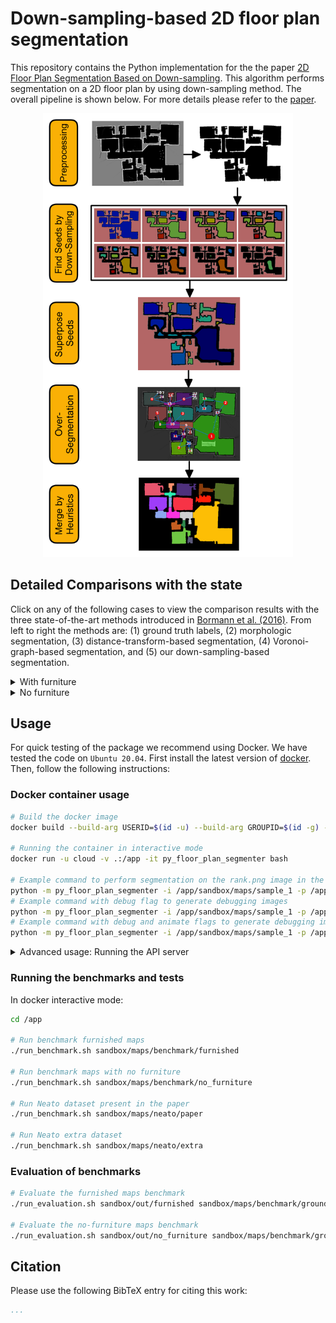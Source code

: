 # Down-sampling-based 2D floor plan segmentation

This repository contains the Python implementation for the the paper [2D Floor Plan Segmentation Based on Down-sampling](http://arxiv.com). This algorithm performs segmentation on a 2D floor plan by using down-sampling method. The overall pipeline is shown below. For more details please refer to the [paper](http://arxiv.com).

<p align='center'>
  <img src="./doc/pipeline.png" width="400" alt="Pipeline of our down-sampling-based 2D floor plan segmentation.">
</p>


## Detailed Comparisons with the state

Click on any of the following cases to view the comparison results with the three state-of-the-art methods introduced in [Bormann et al. (2016)](https://ieeexplore.ieee.org/document/7487234). From left to right the methods are: (1) ground truth labels, (2) morphologic segmentation, (3) distance-transform-based segmentation, (4) Voronoi-graph-based segmentation, and (5) our down-sampling-based segmentation.

<details><summary>With furniture</summary>
<p>
  <img src="./sandbox/results/furnished.png" alt="Furnished maps benchmark">
</p>
</details>

<details><summary>No furniture</summary>
<p>
  <img src="./sandbox/results/no_furniture.png" alt="No furniture maps benchmark">
</p>
</details>

## Usage

For quick testing of the package we recommend using Docker. We have tested the code on `Ubuntu 20.04`. First install the latest version of [docker](https://docs.docker.com/get-docker/). Then, follow the following instructions:

### Docker container usage

```bash
# Build the docker image
docker build --build-arg USERID=$(id -u) --build-arg GROUPID=$(id -g) -t py_floor_plan_segmenter .

# Running the container in interactive mode
docker run -u cloud -v .:/app -it py_floor_plan_segmenter bash

# Example command to perform segmentation on the rank.png image in the `/app/sandbox/maps/sample_1` folder.
python -m py_floor_plan_segmenter -i /app/sandbox/maps/sample_1 -p /app/sandbox/out
# Example command with debug flag to generate debugging images
python -m py_floor_plan_segmenter -i /app/sandbox/maps/sample_1 -p /app/sandbox/out --debug
# Example command with debug and animate flags to generate debugging images and animation
python -m py_floor_plan_segmenter -i /app/sandbox/maps/sample_1 -p /app/sandbox/out --debug --animate
```

<details><summary>Advanced usage: Running the API server</summary>
<p>
To run the API server:

```bash
# Clone the repository
git clone https://gitlab.tmecosys.net/mohammadreza.sharif/py_room_segmenter
cd py_room_segmenter

docker-compose build --build-arg USERID=$(id -u) --build-arg GROUPID=$(id -g)
# To start the server
docker-compose up -d
# To stop the server
docker-compose stop
```

Then, open your browser at the address for documentation: `http://0.0.0.0:8008/docs`
</p>
</details>




### Running the benchmarks and tests

In docker interactive mode:

```bash
cd /app

# Run benchmark furnished maps
./run_benchmark.sh sandbox/maps/benchmark/furnished

# Run benchmark maps with no furniture
./run_benchmark.sh sandbox/maps/benchmark/no_furniture

# Run Neato dataset present in the paper
./run_benchmark.sh sandbox/maps/neato/paper

# Run Neato extra dataset
./run_benchmark.sh sandbox/maps/neato/extra
```

### Evaluation of benchmarks

```bash
# Evaluate the furnished maps benchmark
./run_evaluation.sh sandbox/out/furnished sandbox/maps/benchmark/groundtruth

# Evaluate the no-furniture maps benchmark
./run_evaluation.sh sandbox/out/no_furniture sandbox/maps/benchmark/groundtruth
```

## Citation

Please use the following BibTeX entry for citing this work:

```bibtex
...
```

